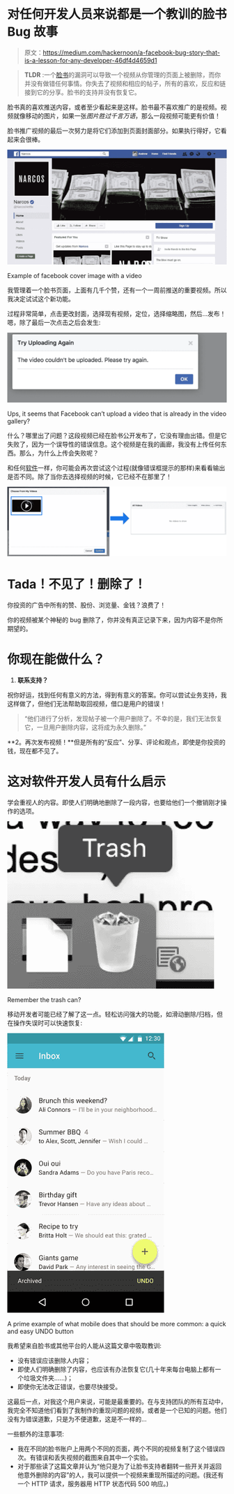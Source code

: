# 对任何开发人员来说都是一个教训的脸书 Bug 故事

> 原文：<https://medium.com/hackernoon/a-facebook-bug-story-that-is-a-lesson-for-any-developer-46df4d4659d1>

> **TLDR** :一个[脸书](https://hackernoon.com/tagged/facebook)的漏洞可以导致一个视频从你管理的页面上被删除，而你并没有做错任何事情。你失去了视频和相应的帖子，所有的喜欢，反应和链接到它的分享。脸书的支持并没有恢复它。

脸书真的喜欢推送内容，或者至少看起来是这样。脸书最不喜欢推广的是视频。视频就像移动的图片，如果一张*图片胜过千言万语*，那么一段视频可能更有价值！

脸书推广视频的最后一次努力是将它们添加到页面封面部分。如果执行得好，它看起来会很棒。

![](img/495727bc41924ec2881954c9f5086098.png)

Example of facebook cover image with a video

我管理着一个脸书页面，上面有几千个赞，还有一个一周前推送的重要视频。所以我决定试试这个新功能。

过程非常简单，点击更改封面，选择现有视频，定位，选择缩略图，然后…发布！嗯，除了最后一次点击之后会发生:

![](img/7da67cfd41d6e4389c3acad1cc9568e7.png)

Ups, it seems that Facebook can’t upload a video that is already in the video gallery?

什么？哪里出了问题？这段视频已经在脸书公开发布了，它没有理由出错。但是它失败了，因为一个误导性的错误信息。这个视频是在我的画廊，我没有上传任何东西。那么，为什么上传会失败呢？

和任何[软件](https://hackernoon.com/tagged/software)一样，你可能会再次尝试这个过程(就像错误框提示的那样)来看看输出是否不同。除了当你去选择视频的时候，它已经不在那里了！

![](img/38669ef82b1076d1473834de77b983b9.png)

# Tada！不见了！删除了！

你投资的广告中所有的赞、股份、浏览量、金钱？浪费了！

你的视频被某个神秘的 bug 删除了，你并没有真正记录下来，因为内容不是你所期望的。

# 你现在能做什么？

1.  **联系支持？**

祝你好运，找到任何有意义的方法，得到有意义的答案。你可以尝试业务支持，我这样做了，但他们无法帮助取回视频，借口是用户的错误！

> “他们进行了分析，发现帖子被一个用户删除了。不幸的是，我们无法恢复它，一旦用户删除内容，这将成为永久删除。”

**2。再次发布视频！**但是所有的“反应”、分享、评论和观点，即使是你投资的钱，现在都不见了。

# 这对软件开发人员有什么启示

学会重视人的内容。即使人们明确地删除了一段内容，也要给他们一个撤销刚才操作的选项。

![](img/8b40929dbfec72b83f3955279d08e619.png)

Remember the trash can?

移动开发者可能已经了解了这一点。轻松访问强大的功能，如滑动删除/归档，但在操作失误时可以快速恢复:

![](img/04a12b7cfc787cb6cc0c4968dcb5e4e0.png)

A prime example of what mobile does that should be more common: a quick and easy UNDO button

我希望来自脸书或其他平台的人能从这篇文章中吸取教训:

*   没有错误应该删除人内容；
*   即使人们明确删除了内容，也应该有办法恢复它(几十年来每台电脑上都有一个垃圾文件夹……)；
*   即使你无法改正错误，也要尽快接受。

这最后一点，对我这个用户来说，可能是最重要的。在与支持团队的所有互动中，我完全不知道他们看到了我制作的重现问题的视频，或者是一个已知的问题。他们没有为错误道歉，只是为不便道歉，这是不一样的…

一些额外的注意事项:

*   我在不同的脸书账户上用两个不同的页面，两个不同的视频复制了这个错误四次。有错误和丢失视频的截图来自其中一个实验。
*   对于那些读了这篇文章并认为“他只是为了让脸书支持者翻转一些开关并返回他意外删除的内容”的人，我可以提供一个视频来重现所描述的问题。(我还有一个 HTTP 请求，服务器用 HTTP 状态代码 500 响应。)